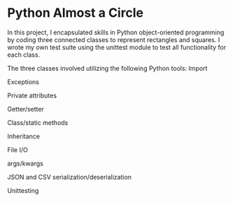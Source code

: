 # Python Almost a Circle

In this project, I encapsulated skills in Python object-oriented programming by coding three connected classes to represent rectangles and squares. I wrote my own test suite using the unittest module to test all functionality for each class.

The three classes involved utilizing the following Python tools:
Import

Exceptions

Private attributes

Getter/setter

Class/static methods

Inheritance

File I/O

args/kwargs

JSON and CSV serialization/deserialization

Unittesting
